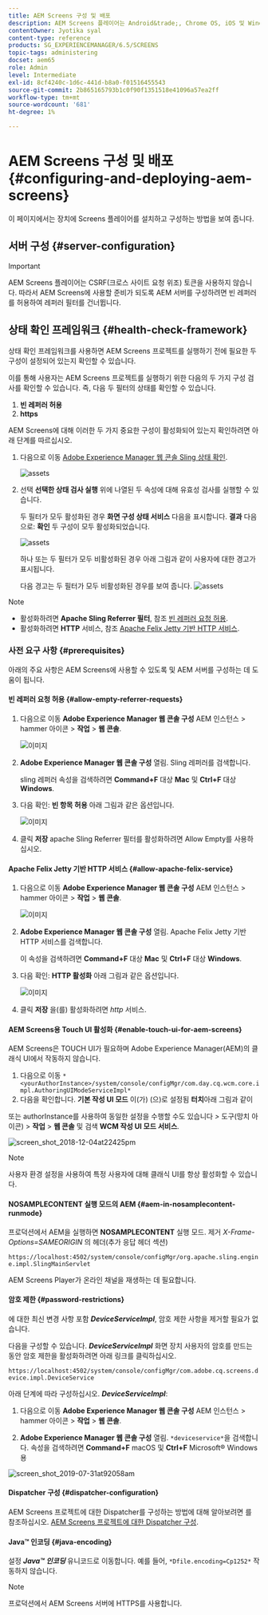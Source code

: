 ```yaml
---
title: AEM Screens 구성 및 배포
description: AEM Screens 플레이어는 Android&trade;, Chrome OS, iOS 및 Windows에서 사용할 수 있습니다. AEM Screens 구성 및 배포에 대해 알아봅니다.
contentOwner: Jyotika syal
content-type: reference
products: SG_EXPERIENCEMANAGER/6.5/SCREENS
topic-tags: administering
docset: aem65
role: Admin
level: Intermediate
exl-id: 8cf4240c-1d6c-441d-b8a0-f01516455543
source-git-commit: 2b865165793b1c0f90f1351518e41096a57ea2ff
workflow-type: tm+mt
source-wordcount: '681'
ht-degree: 1%

---
```


# AEM Screens 구성 및 배포 {#configuring-and-deploying-aem-screens}

이 페이지에서는 장치에 Screens 플레이어를 설치하고 구성하는 방법을 보여 줍니다.

## 서버 구성 {#server-configuration}

>[!IMPORTANT]
>
>AEM Screens 플레이어는 CSRF(크로스 사이트 요청 위조) 토큰을 사용하지 않습니다. 따라서 AEM Screens에 사용할 준비가 되도록 AEM 서버를 구성하려면 빈 레퍼러를 허용하여 레퍼러 필터를 건너뜁니다.

## 상태 확인 프레임워크 {#health-check-framework}

상태 확인 프레임워크를 사용하면 AEM Screens 프로젝트를 실행하기 전에 필요한 두 구성이 설정되어 있는지 확인할 수 있습니다.

이를 통해 사용자는 AEM Screens 프로젝트를 실행하기 위한 다음의 두 가지 구성 검사를 확인할 수 있습니다. 즉, 다음 두 필터의 상태를 확인할 수 있습니다.

1. **빈 레퍼러 허용**
2. **https**

AEM Screens에 대해 이러한 두 가지 중요한 구성이 활성화되어 있는지 확인하려면 아래 단계를 따르십시오.

1. 다음으로 이동 [Adobe Experience Manager 웹 콘솔 Sling 상태 확인](http://localhost:4502/system/console/healthcheck?tags=screensconfigs&amp;overrideGlobalTimeout=).

   ![assets](assets/health-check1.png)


2. 선택 **선택한 상태 검사 실행** 위에 나열된 두 속성에 대해 유효성 검사를 실행할 수 있습니다.

   두 필터가 모두 활성화된 경우 **화면 구성 상태 서비스** 다음을 표시합니다. **결과** 다음으로: **확인** 두 구성이 모두 활성화되었습니다.

   ![assets](assets/health-check2.png)

   하나 또는 두 필터가 모두 비활성화된 경우 아래 그림과 같이 사용자에 대한 경고가 표시됩니다.

   다음 경고는 두 필터가 모두 비활성화된 경우를 보여 줍니다.
   ![assets](assets/health-check3.png)

>[!NOTE]
>
>* 활성화하려면 **Apache Sling Referrer 필터**, 참조 [빈 레퍼러 요청 허용](/help/user-guide/configuring-screens-introduction.md#allow-empty-referrer-requests).
>* 활성화하려면 **HTTP** 서비스, 참조 [Apache Felix Jetty 기반 HTTP 서비스](/help/user-guide/configuring-screens-introduction.md#allow-apache-felix-service).

### 사전 요구 사항 {#prerequisites}

아래의 주요 사항은 AEM Screens에 사용할 수 있도록 및 AEM 서버를 구성하는 데 도움이 됩니다.

#### 빈 레퍼러 요청 허용 {#allow-empty-referrer-requests}

1. 다음으로 이동 **Adobe Experience Manager 웹 콘솔 구성** AEM 인스턴스 > hammer 아이콘 > **작업** > **웹 콘솔**.

   ![이미지](assets/config/empty-ref1.png)

1. **Adobe Experience Manager 웹 콘솔 구성** 열림. Sling 레퍼러를 검색합니다.

   sling 레퍼러 속성을 검색하려면 **Command+F** 대상 **Mac** 및 **Ctrl+F** 대상 **Windows**.

1. 다음 확인: **빈 항목 허용** 아래 그림과 같은 옵션입니다.

   ![이미지](assets/config/empty-ref2.png)

1. 클릭 **저장** apache Sling Referrer 필터를 활성화하려면 Allow Empty를 사용하십시오.


#### Apache Felix Jetty 기반 HTTP 서비스 {#allow-apache-felix-service}

1. 다음으로 이동 **Adobe Experience Manager 웹 콘솔 구성** AEM 인스턴스 > hammer 아이콘 > **작업** > **웹 콘솔**.

   ![이미지](assets/config/empty-ref1.png)

1. **Adobe Experience Manager 웹 콘솔 구성** 열림. Apache Felix Jetty 기반 HTTP 서비스를 검색합니다.

   이 속성을 검색하려면 **Command+F** 대상 **Mac** 및 **Ctrl+F** 대상 **Windows**.

1. 다음 확인: **HTTP 활성화** 아래 그림과 같은 옵션입니다.

   ![이미지](assets/config/config-1.png)

1. 클릭 **저장** 을(를) 활성화하려면 *http* 서비스.

#### AEM Screens용 Touch UI 활성화 {#enable-touch-ui-for-aem-screens}

AEM Screens은 TOUCH UI가 필요하며 Adobe Experience Manager(AEM)의 클래식 UI에서 작동하지 않습니다.

1. 다음으로 이동 `*<yourAuthorInstance>/system/console/configMgr/com.day.cq.wcm.core.impl.AuthoringUIModeServiceImpl*`
1. 다음을 확인합니다. **기본 작성 UI 모드** 이(가) (으)로 설정됨 **터치**&#x200B;아래 그림과 같이

또는 authorInstance를 사용하여 동일한 설정을 수행할 수도 있습니다 *>* 도구(망치 아이콘) > **작업** > **웹 콘솔** 및 검색 **WCM 작성 UI 모드 서비스**.

![screen_shot_2018-12-04at22425pm](assets/screen_shot_2018-12-04at22425pm.png)

>[!NOTE]
>
>사용자 환경 설정을 사용하여 특정 사용자에 대해 클래식 UI를 항상 활성화할 수 있습니다.

#### NOSAMPLECONTENT 실행 모드의 AEM {#aem-in-nosamplecontent-runmode}

프로덕션에서 AEM을 실행하면 **NOSAMPLECONTENT** 실행 모드. 제거 *X-Frame-Options=SAMEORIGIN* 의 헤더(추가 응답 헤더 섹션)

`https://localhost:4502/system/console/configMgr/org.apache.sling.engine.impl.SlingMainServlet`

AEM Screens Player가 온라인 채널을 재생하는 데 필요합니다.

#### 암호 제한 {#password-restrictions}

에 대한 최신 변경 사항 포함 ***DeviceServiceImpl***, 암호 제한 사항을 제거할 필요가 없습니다.

다음을 구성할 수 있습니다. ***DeviceServiceImpl*** 화면 장치 사용자의 암호를 만드는 동안 암호 제한을 활성화하려면 아래 링크를 클릭하십시오.

`https://localhost:4502/system/console/configMgr/com.adobe.cq.screens.device.impl.DeviceService`

아래 단계에 따라 구성하십시오. ***DeviceServiceImpl***:

1. 다음으로 이동 **Adobe Experience Manager 웹 콘솔 구성** AEM 인스턴스 > hammer 아이콘 > **작업** > **웹 콘솔**.

1. **Adobe Experience Manager 웹 콘솔 구성** 열림. `*deviceservice*`을 검색합니다. 속성을 검색하려면 **Command+F** macOS 및 **Ctrl+F** Microsoft® Windows용

![screen_shot_2019-07-31at92058am](assets/screen_shot_2019-07-31at92058am.png)

#### Dispatcher 구성 {#dispatcher-configuration}

AEM Screens 프로젝트에 대한 Dispatcher를 구성하는 방법에 대해 알아보려면 를 참조하십시오. [AEM Screens 프로젝트에 대한 Dispatcher 구성](dispatcher-configurations-aem-screens.md).

#### Java™ 인코딩 {#java-encoding}

설정 ***Java™ 인코딩*** 유니코드로 이동합니다. 예를 들어, `*Dfile.encoding=Cp1252*` 작동하지 않습니다.

>[!NOTE]
>
>프로덕션에서 AEM Screens 서버에 HTTPS를 사용합니다.
